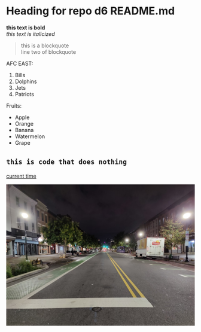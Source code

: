 # Heading for repo d6 README.md
**this text is bold**\
*this text is italicized*
> this is a blockquote\
> line two of blockquote

AFC EAST:
1. Bills
2. Dolphins
3. Jets
4. Patriots

Fruits:
- Apple
- Orange
- Banana
- Watermelon
- Grape

`this is code that does nothing`
---
[current time](https://time.gov/)

![Washington Street Early in the Morning](washington.jpg)
